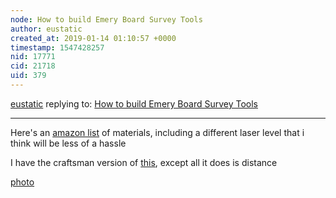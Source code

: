 ```yaml
---
node: How to build Emery Board Survey Tools 
author: eustatic
created_at: 2019-01-14 01:10:57 +0000
timestamp: 1547428257
nid: 17771
cid: 21718
uid: 379
---
```




[eustatic](../profile/eustatic) replying to: [How to build Emery Board Survey Tools ](../notes/a1ahna/12-03-2018/how-to-build-emery-board-survey-tools)

----
Here's an <a href="https://www.amazon.com/hz/wishlist/ls/1YXQMWMR1YL36?&sort=default">amazon list</a> of materials, including a different laser level that i think will be less of a hassle

I have the craftsman version of <a href="https://www.amazon.com/Distance-BEVA-Function-Measuring-Pythagorean/dp/B0744FLYJW/ref=sr_1_24_sspa?s=hi&ie=UTF8&qid=1547427435&sr=1-24-spons&keywords=craftsman+laser+-socket&psc=1">this</a>, except all it does is distance

[photo](https://screenshots.firefox.com/1HSNGHeELAOAAZeV/www.amazon.com)